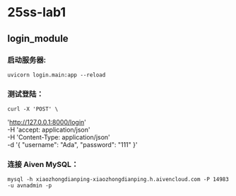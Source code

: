 # 25ss-lab1
## login_module
### 启动服务器:
    uvicorn login.main:app --reload
### 测试登陆：
    curl -X 'POST' \
  'http://127.0.0.1:8000/login' \
  -H 'accept: application/json' \
  -H 'Content-Type: application/json' \
  -d '{
  "username": "Ada",
  "password": "111"
}'
### 连接 Aiven MySQL：
    mysql -h xiaozhongdianping-xiaozhongdianping.h.aivencloud.com -P 14983 -u avnadmin -p


